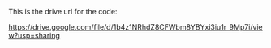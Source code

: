 This is the drive url for the code:

https://drive.google.com/file/d/1b4z1NRhdZ8CFWbm8YBYxi3iu1r_9Mp7i/view?usp=sharing

